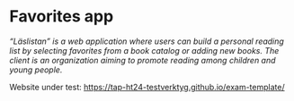 # Favorites app

*“Läslistan” is a web application where users can build a personal reading list by selecting favorites from a book catalog or adding new books. The client is an organization aiming to promote reading among children and young people.*

Website under test:
https://tap-ht24-testverktyg.github.io/exam-template/


